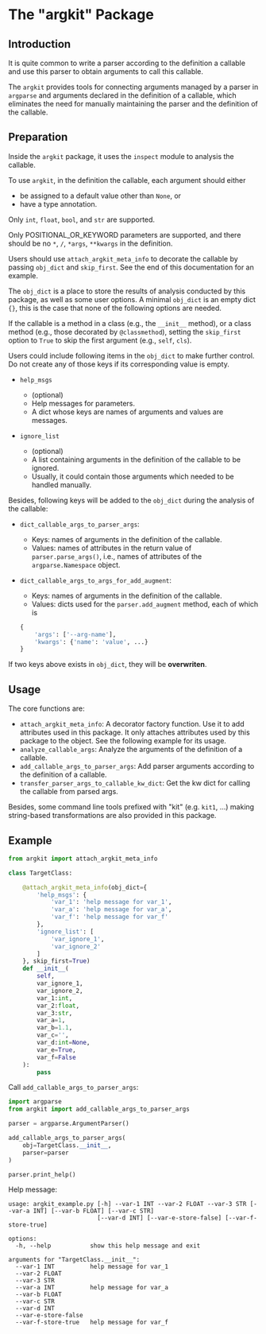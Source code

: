 # The "argkit" Package


## Introduction

It is quite common to write a parser according to the definition a callable
and use this parser to obtain arguments to call this callable.

The `argkit` provides tools for connecting arguments managed by a parser in `argparse` 
and arguments declared in the definition of a callable, 
which eliminates the need for manually maintaining the parser and the definition of the callable.


## Preparation

Inside the `argkit` package, 
it uses the `inspect` module to analysis the callable.

To use `argkit`, in the definition the callable,
each argument should either
- be assigned to a default value other than `None`, or
- have a type annotation.

Only `int`, `float`, `bool`, and `str` are supported.

Only POSITIONAL_OR_KEYWORD parameters are supported, 
and there should be no `*`, `/`, `*args`, `**kwargs` in the definition.

Users should use `attach_argkit_meta_info` to decorate the callable
by passing `obj_dict` and `skip_first`.
See the end of this documentation for an example.

The `obj_dict` is a place to
store the results of analysis conducted by this package, 
as well as some user options.
A minimal `obj_dict` is an empty dict `{}`, 
this is the case that none of the following options are needed.

If the callable is a method in a class (e.g., the `__init__` method), 
or a class method (e.g., those decorated by `@classmethod`), 
setting the `skip_first` option to `True` 
to skip the first argument (e.g., `self`, `cls`).

Users could include following items in the `obj_dict`
to make further control.
Do not create any of those keys if its corresponding value is empty.

- `help_msgs`
    - (optional)
    - Help messages for parameters.
    - A dict whose keys are names of arguments and values are messages.

- `ignore_list`
    - (optional)
    - A list containing arguments in the definition of the callable to be ignored.
    - Usually, it could contain those arguments which needed to be handled manually.

Besides, following keys will be added to the `obj_dict` 
during the analysis of the callable:

- `dict_callable_args_to_parser_args`: 
    - Keys: names of arguments in the definition of the callable. 
    - Values: names of attributes in the return value of `parser.parse_args()`,
    i.e., names of attributes of the `argparse.Namespace` object.

- `dict_callable_args_to_args_for_add_augment`:
    - Keys: names of arguments in the definition of the callable. 
    - Values: dicts used for the `parser.add_augment` method, each of which is
    ```python
    {
        'args': ['--arg-name'], 
        'kwargs': {'name': 'value', ...}
    }
    ```
    
If two keys above exists in `obj_dict`, they will be **overwriten**.


## Usage

The core functions are:

- `attach_argkit_meta_info`: A decorator factory function.
    Use it to add attributes used in this package.
    It only attaches attributes used by this package to the object.
    See the following example for its usage.
- `analyze_callable_args`: Analyze the arguments of the definition of a callable.
- `add_callable_args_to_parser_args`: Add parser arguments 
    according to the definition of a callable.
- `transfer_parser_args_to_callable_kw_dict`: Get the kw dict for calling the callable from parsed args.

Besides, some command line tools prefixed with "kit" (e.g. `kit1`, ...)
making string-based transformations are also provided in this package.

## Example

```python
from argkit import attach_argkit_meta_info

class TargetClass:

    @attach_argkit_meta_info(obj_dict={
        'help_msgs': {
            'var_1': 'help message for var_1',
            'var_a': 'help message for var_a',
            'var_f': 'help message for var_f'
        },
        'ignore_list': [
            'var_ignore_1', 
            'var_ignore_2'
        ]
    }, skip_first=True)
    def __init__(
        self,
        var_ignore_1,
        var_ignore_2,
        var_1:int,
        var_2:float,
        var_3:str,
        var_a=1,
        var_b=1.1,
        var_c='',
        var_d:int=None,
        var_e=True,
        var_f=False
    ):
        pass
```

Call `add_callable_args_to_parser_args`:

```python
import argparse
from argkit import add_callable_args_to_parser_args

parser = argparse.ArgumentParser()

add_callable_args_to_parser_args(
    obj=TargetClass.__init__, 
    parser=parser
)

parser.print_help()
```

Help message:

```
usage: argkit_example.py [-h] --var-1 INT --var-2 FLOAT --var-3 STR [--var-a INT] [--var-b FLOAT] [--var-c STR]
                         [--var-d INT] [--var-e-store-false] [--var-f-store-true]

options:
  -h, --help           show this help message and exit

arguments for "TargetClass.__init__":
  --var-1 INT          help message for var_1
  --var-2 FLOAT
  --var-3 STR
  --var-a INT          help message for var_a
  --var-b FLOAT
  --var-c STR
  --var-d INT
  --var-e-store-false
  --var-f-store-true   help message for var_f
```
